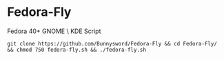 # Fedora-Fly
Fedora 40+ GNOME \ KDE Script
```
git clone https://github.com/Bunnysword/Fedora-Fly && cd Fedora-Fly/ && chmod 750 fedora-fly.sh && ./fedora-fly.sh
```
